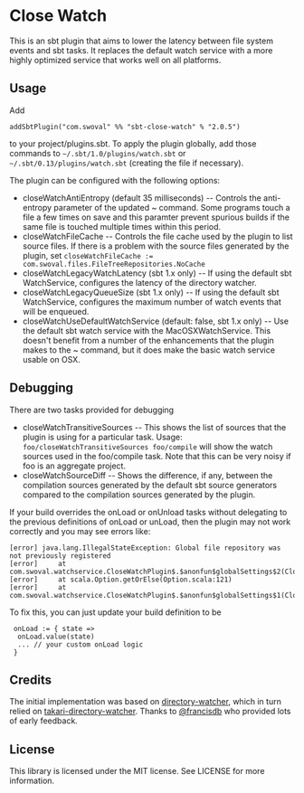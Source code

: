 Close Watch
===
This is an sbt plugin that aims to lower the latency between file system events and sbt tasks.
It replaces the default watch service with a more highly optimized service that works well on all
platforms.

Usage
---
Add
```
addSbtPlugin("com.swoval" %% "sbt-close-watch" % "2.0.5")
```
to your project/plugins.sbt. To apply the plugin globally, add those commands to
  `~/.sbt/1.0/plugins/watch.sbt` or `~/.sbt/0.13/plugins/watch.sbt` (creating the file if necessary).

The plugin can be configured with the following options:
* closeWatchAntiEntropy (default 35 milliseconds) -- Controls the anti-entropy parameter of the
  updated ~ command. Some programs touch a file a few times on save and this paramter prevent
  spurious builds if the same file is touched multiple times within this period.
* closeWatchFileCache -- Controls the file cache used by the plugin to list source files. If there
  is a problem with the source files generated by the plugin, set
   `closeWatchFileCache := com.swoval.files.FileTreeRepositories.NoCache`
* closeWatchLegacyWatchLatency (sbt 1.x only) -- If using the default sbt WatchService, configures
  the latency of the directory watcher.
* closeWatchLegacyQueueSize (sbt 1.x only) -- If using the default sbt WatchService, configures
  the maximum number of watch events that will be enqueued.
* closeWatchUseDefaultWatchService (default: false, sbt 1.x only) -- Use the default sbt watch
  service with the MacOSXWatchService. This doesn't benefit from a number of the enhancements that
  the plugin makes to the ~ command, but it does make the basic watch service usable on OSX.

Debugging
---
There are two tasks provided for debugging
* closeWatchTransitiveSources -- This shows the list of sources that the plugin is using for a
  particular task. Usage: `foo/closeWatchTransitiveSources foo/compile` will show the watch sources
  used in the foo/compile task. Note that this can be very noisy if foo is an aggregate project.
* closeWatchSourceDiff -- Shows the difference, if any, between the compilation sources generated by
  the default sbt source generators compared to the compilation sources generated by the plugin.

If your build overrides the onLoad or onUnload tasks without delegating to the previous definitions
of onLoad or unLoad, then the plugin may not work correctly and you may see errors like:

```
[error] java.lang.IllegalStateException: Global file repository was not previously registered
[error] 	at com.swoval.watchservice.CloseWatchPlugin$.$anonfun$globalSettings$2(CloseWatchPlugin.scala:250)
[error] 	at scala.Option.getOrElse(Option.scala:121)
[error] 	at com.swoval.watchservice.CloseWatchPlugin$.$anonfun$globalSettings$1(CloseWatchPlugin.scala:250)
```

To fix this, you can just update your build definition to be
```
 onLoad := { state =>
  onLoad.value(state)
  ... // your custom onLoad logic
 }
```

Credits
---
The initial implementation was based on [directory-watcher](https://github.com/gmethvin/directory-watcher), which in turn relied on [takari-directory-watcher](https://github.com/takari/directory-watcher). Thanks to [@francisdb](https://github.com/francisdb) who provided lots of early feedback.

License
---
This library is licensed under the MIT license. See LICENSE for more information.
